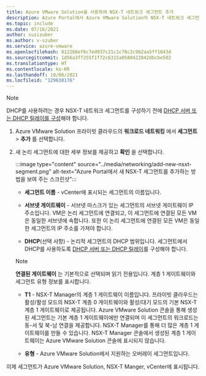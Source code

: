 ```yaml
---
title: Azure VMware Solution을 사용하여 NSX-T 네트워크 세그먼트 추가
description: Azure Portal에서 Azure VMware Solution의 NSX-T 네트워크 세그먼트를 추가하는 단계입니다.
ms.topic: include
ms.date: 07/16/2021
author: suzizuber
ms.author: v-szuber
ms.service: azure-vmware
ms.openlocfilehash: 812266ef6c7ed937c21c1c78c2c9b2aa5ff1043d
ms.sourcegitcommit: 1d56a3ff255f1f72c6315a0588422842dbcbe502
ms.translationtype: HT
ms.contentlocale: ko-KR
ms.lasthandoff: 10/06/2021
ms.locfileid: "129638176"
---
```

<!-- Used in configure-dhcp-azure-vmware-solution.md and tutorial-nsx-t-network-segment.md -->


>[!NOTE]
>DHCP를 사용하려는 경우 NSX-T 네트워크 세그먼트를 구성하기 전에 [DHCP 서버 또는 DHCP 릴레이를 구성](../configure-dhcp-azure-vmware-solution.md)해야 합니다. 

1. Azure VMware Solution 프라이빗 클라우드의 **워크로드 네트워킹** 에서 **세그먼트** > **추가** 를 선택합니다. 

2. 새 논리 세그먼트에 대한 세부 정보를 제공하고 **확인** 을 선택합니다.

   :::image type="content" source="../media/networking/add-new-nsxt-segment.png" alt-text="Azure Portal에서 새 NSX-T 세그먼트를 추가하는 방법을 보여 주는 스크린샷":::

   - **세그먼트 이름** - vCenter에 표시되는 세그먼트의 이름입니다.

   - **서브넷 게이트웨이** - 서브넷 마스크가 있는 세그먼트의 서브넷 게이트웨이 IP 주소입니다. VM은 논리 세그먼트에 연결되고, 이 세그먼트에 연결된 모든 VM은 동일한 서브넷에 속합니다.  또한 이 논리 세그먼트에 연결된 모든 VM은 동일한 세그먼트의 IP 주소를 가져야 합니다.

   - **DHCP**(선택 사항) - 논리적 세그먼트의 DHCP 범위입니다. 세그먼트에서 DHCP를 사용하도록 [DHCP 서버 또는 DHCP 릴레이](../configure-dhcp-azure-vmware-solution.md)를 구성해야 합니다.    

   >[!NOTE]
   >**연결된 게이트웨이** 는 기본적으로 선택되며 읽기 전용입니다.  계층 1 게이트웨이와 세그먼트 유형 정보를 표시합니다. 
   >
   >- **T1** - NSX-T Manager의 계층 1 게이트웨이 이름입니다. 프라이빗 클라우드는 활성/활성 모드의 NSX-T 계층 0 게이트웨이와 활성/대기 모드의 기본 NSX-T 계층 1 게이트웨이로 제공됩니다.  Azure VMware Solution 콘솔을 통해 생성된 세그먼트는 기본 계층 1 게이트웨이에만 연결되며 이 세그먼트의 워크로드는 동-서 및 북-남 연결을 제공합니다. NSX-T Manager를 통해 더 많은 계층 1 게이트웨이를 만들 수 있습니다. NSX-T Manager 콘솔에서 생성된 계층 1 게이트웨이는 Azure VMware Solution 콘솔에 표시되지 않습니다. 
   >
   >- **유형** - Azure VMware Solution에서 지원하는 오버레이 세그먼트입니다.

이제 세그먼트가 Azure VMware Solution, NSX-T Manger, vCenter에 표시됩니다.
